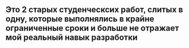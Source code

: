 ## Это 2 старых студенческсих работ, слитых в одну, которые выполнялись в крайне ограниченные сроки и больше не отражает мой реальный навык разработки

